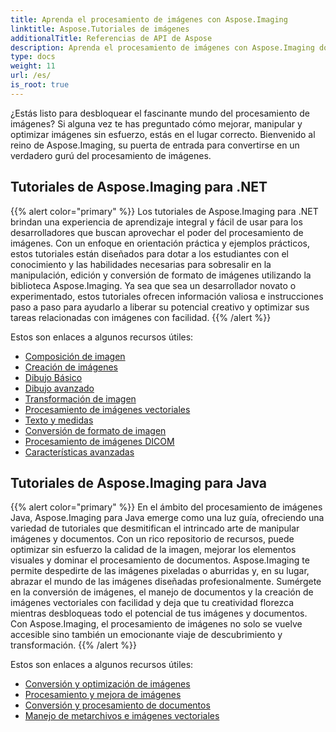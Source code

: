 ```yaml
---
title: Aprenda el procesamiento de imágenes con Aspose.Imaging
linktitle: Aspose.Tutoriales de imágenes
additionalTitle: Referencias de API de Aspose
description: Aprenda el procesamiento de imágenes con Aspose.Imaging domine el arte de la manipulación y mejora de imágenes con Aspose.Imaging. Sumérgete en el mundo del procesamiento de imágenes avanzado hoy.
type: docs
weight: 11
url: /es/
is_root: true
---
```


¿Estás listo para desbloquear el fascinante mundo del procesamiento de imágenes? Si alguna vez te has preguntado cómo mejorar, manipular y optimizar imágenes sin esfuerzo, estás en el lugar correcto. Bienvenido al reino de Aspose.Imaging, su puerta de entrada para convertirse en un verdadero gurú del procesamiento de imágenes.

## Tutoriales de Aspose.Imaging para .NET
{{% alert color="primary" %}}
Los tutoriales de Aspose.Imaging para .NET brindan una experiencia de aprendizaje integral y fácil de usar para los desarrolladores que buscan aprovechar el poder del procesamiento de imágenes. Con un enfoque en orientación práctica y ejemplos prácticos, estos tutoriales están diseñados para dotar a los estudiantes con el conocimiento y las habilidades necesarias para sobresalir en la manipulación, edición y conversión de formato de imágenes utilizando la biblioteca Aspose.Imaging. Ya sea que sea un desarrollador novato o experimentado, estos tutoriales ofrecen información valiosa e instrucciones paso a paso para ayudarlo a liberar su potencial creativo y optimizar sus tareas relacionadas con imágenes con facilidad.
{{% /alert %}}

Estos son enlaces a algunos recursos útiles:
 
- [Composición de imagen](./net/image-composition/)
- [Creación de imágenes](./net/image-creation/)
- [Dibujo Básico](./net/basic-drawing/)
- [Dibujo avanzado](./net/advanced-drawing/)
- [Transformación de imagen](./net/image-transformation/)
- [Procesamiento de imágenes vectoriales](./net/vector-image-processing/)
- [Texto y medidas](./net/text-and-measurements/)
- [Conversión de formato de imagen](./net/image-format-conversion/)
- [Procesamiento de imágenes DICOM](./net/dicom-image-processing/)
- [Características avanzadas](./net/advanced-features/)


## Tutoriales de Aspose.Imaging para Java
{{% alert color="primary" %}}
En el ámbito del procesamiento de imágenes Java, Aspose.Imaging para Java emerge como una luz guía, ofreciendo una variedad de tutoriales que desmitifican el intrincado arte de manipular imágenes y documentos. Con un rico repositorio de recursos, puede optimizar sin esfuerzo la calidad de la imagen, mejorar los elementos visuales y dominar el procesamiento de documentos. Aspose.Imaging te permite despedirte de las imágenes pixeladas o aburridas y, en su lugar, abrazar el mundo de las imágenes diseñadas profesionalmente. Sumérgete en la conversión de imágenes, el manejo de documentos y la creación de imágenes vectoriales con facilidad y deja que tu creatividad florezca mientras desbloqueas todo el potencial de tus imágenes y documentos. Con Aspose.Imaging, el procesamiento de imágenes no solo se vuelve accesible sino también un emocionante viaje de descubrimiento y transformación.
{{% /alert %}}

Estos son enlaces a algunos recursos útiles:
 
- [Conversión y optimización de imágenes](./java/image-conversion-and-optimization/)
- [Procesamiento y mejora de imágenes](./java/image-processing-and-enhancement/)
- [Conversión y procesamiento de documentos](./java/document-conversion-and-processing/)
- [Manejo de metarchivos e imágenes vectoriales](./java/metafile-and-vector-image-handling/)

